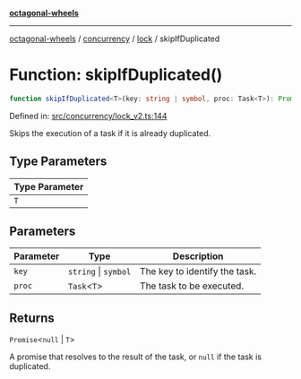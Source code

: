 [**octagonal-wheels**](../../../../../../README.md)

***

[octagonal-wheels](../../../../../../globals.md) / [concurrency](../../../README.md) / [lock](../README.md) / skipIfDuplicated

# Function: skipIfDuplicated()

```ts
function skipIfDuplicated<T>(key: string | symbol, proc: Task<T>): Promise<null | T>;
```

Defined in: [src/concurrency/lock\_v2.ts:144](https://github.com/vrtmrz/octagonal-wheels/blob/main/src/concurrency/lock_v2.ts#L144)

Skips the execution of a task if it is already duplicated.

## Type Parameters

| Type Parameter |
| ------ |
| `T` |

## Parameters

| Parameter | Type | Description |
| ------ | ------ | ------ |
| `key` | `string` \| `symbol` | The key to identify the task. |
| `proc` | `Task`\<`T`\> | The task to be executed. |

## Returns

`Promise`\<`null` \| `T`\>

A promise that resolves to the result of the task, or `null` if the task is duplicated.
